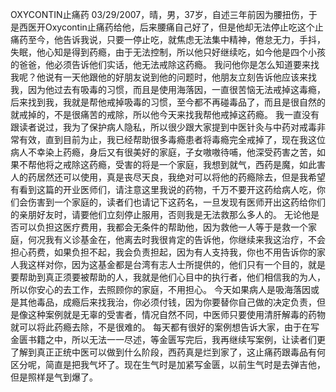 OXYCONTIN止痛药
03/29/2007，晴，男，37岁，自述三年前因为腰扭伤，于是西医开Oxycontin止痛药给他，后来腰痛自己好了，但是他却无法停止吃这个止痛药至今，他告诉我说，只要一停止吃，就焦虑无法集中精神，倦怠无力，手抖，失眠，他心知是得到药瘾，由于无法控制，所以他只好继续吃，如今他是四个小孩的爸爸，他必须告诉他们实话，他无法戒除这药瘾。
我问他你是怎么知道要来找我呢？他说有一天他跟他的好朋友说到他的问题时，他朋友立刻告诉他应该来找我，因为他过去有吸毒的习惯，而且是使用海落因，一直很苦恼无法戒掉这毒瘾，后来找到我，我就是帮他戒掉吸毒的习惯，至今都不再碰毒品了，而且是很自然的就戒掉的，不是很痛苦的戒除，所以他今天来找我帮他戒掉这药瘾。
我一直没有跟读者说过，我为了保护病人隐私，所以很少跟大家提到中医针灸与中药对戒毒非常有效，直到目前为止，我已经帮助很多毒瘾患者将毒瘾完全戒掉了，现在我这位病人不幸染上药瘾，身后又有很美好的家庭，子女嗷嗷待哺，他深受药害之苦，如果不帮他将之戒除这药瘾，受害的将是一个家庭，我想到就气，西药是魔，如此害人的药居然还可以使用，真是丧尽天良，我绝对可以将他的药瘾除去，但是我希望有看到这篇的开业医师们，请注意这里我说的药物，千万不要开这药给病人吃，你们会伤害到一个家庭的，读者们也请记下这药名，一旦发现有医师开出这药给你们的亲朋好友时，请要他们立刻停止服用，否则我是无法救那么多人的。
无论他是否可以负担这医疗费用，我都会无条件的帮助他，因为救他一人等于是救一个家庭，何况我有义诊基金在，他离去时我很肯定的告诉他，你继续来我这治疗，不会担心药费，如果负担不起，我会负责担起，因为有人支持我，你也不用告诉你的家人我这样对你，因为这基金都是台湾有志人士所提供的，他们只有一个目的，就是要帮助到真正须要被帮助的人，我就是他们心目中的执行者，他们相信我的为人，所以你安心的去工作，去照顾你的家庭，不用担心。
今天如果病人是吸海落因或是其他毒品，成瘾后来找我治，你必须付钱，因为你要替你自己做的决定负责，但是像这种案例就是无辜的受害者，情况自然不同，中医师只要使用清肝解毒的药物就可以将此药瘾去除，不是很难的。
每天都有很好的案例想告诉大家，由于在写金匮书籍之中，所以无法一一尽述，等金匮写完后，我再继续写案例，让读者们更了解到真正正统中医可以做到什么阶段，西药真是烂到家了，这止痛药跟毒品有何区分呢，简直是把我气坏了。现在生气时是加紧写金匮，以前生气时是去弹吉他，但是照样是气到爆了。